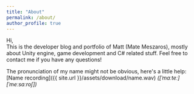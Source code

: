 ```yaml
---
title: "About"
permalink: /about/
author_profile: true
---
```

Hi,  
This is the developer blog and portfolio of Matt (Mate Meszaros), mostly about Unity engine, game development and C# related stuff. Feel free to contact me if you have any questions!

The pronunciation of my name might not be obvious, here's a little help:   
[Name recording]({{ site.url }}/assets/download/name.wav) *([ˈmaːteː] [ˈmeːsaːroʃ])*
